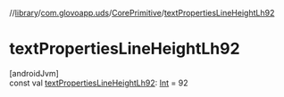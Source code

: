 //[library](../../../index.md)/[com.glovoapp.uds](../index.md)/[CorePrimitive](index.md)/[textPropertiesLineHeightLh92](text-properties-line-height-lh92.md)

# textPropertiesLineHeightLh92

[androidJvm]\
const val [textPropertiesLineHeightLh92](text-properties-line-height-lh92.md): [Int](https://kotlinlang.org/api/latest/jvm/stdlib/kotlin/-int/index.html) = 92
